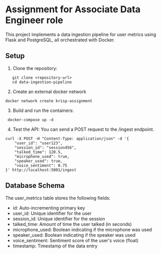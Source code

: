 # Assignment for Associate Data Engineer role
This project implements a data ingestion pipeline for user metrics using Flask and PostgreSQL, all orchestrated with Docker.

## Setup
1. Clone the repository:
```shell
   git clone <repository-url>
   cd data-ingestion-pipeline
```
2. Create an external docker network
```shell
docker network create krisp-assignment
```
3. Build and run the containers:
```shell
 docker-compose up -d
```
4. Test the API: 
You can send a POST request to the /ingest endpoint.
```shell
curl -X POST -H "Content-Type: application/json" -d '{
    "user_id": "user123",
    "session_id": "session456",
    "talked_time": 120.5,
    "microphone_used": true,
    "speaker_used": true,
    "voice_sentiment": 0.75
}' http://localhost:5001/ingest
```

## Database Schema

The user_metrics table stores the following fields:
- id: Auto-incrementing primary key
- user_id: Unique identifier for the user
- session_id: Unique identifier for the session
- talked_time: Amount of time the user talked (in seconds)
- microphone_used: Boolean indicating if the microphone was used
- speaker_used: Boolean indicating if the speaker was used
- voice_sentiment: Sentiment score of the user's voice (float)
- timestamp: Timestamp of the data entry



